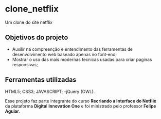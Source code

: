 # clone_netflix
Um clone do site netflix

## Objetivos do projeto
- Auxilir na compreenção e entendimento das ferramentas de desenvolvimento web baseado apenas no font-end;
- Mostrar o uso das mais modernas tecnicas usadas para criar paginas responsivas;

## Ferramentas utilizadas
 HTML5;
 CSS3;
 JAVASCRIPT;
-jQuery (OWL).

Esse projeto faz parte integrante do curso **Recriando a Interface do Netflix** da plataforma **Digital Innovation One** e 
foi ministrado pelo professor **Felipe Aguiar**.
